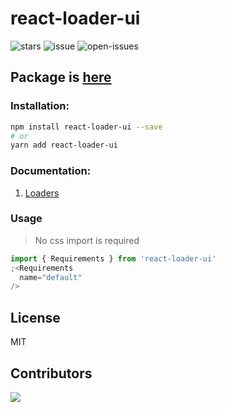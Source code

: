 # react-loader-ui

![stars](https://badgen.net/github/stars/sarthakdixit/react-loader-ui)
![issue](https://badgen.net/github/issues/sarthakdixit/react-loader-ui)
![open-issues](https://badgen.net/github/open-issues/sarthakdixit/react-loader-ui)

## Package is [here](https://www.npmjs.com/package/react-loader-ui?activeTab=readme)

### Installation:

```bash
npm install react-loader-ui --save
# or
yarn add react-loader-ui
```

### Documentation:

1. [Loaders](https://loader-ui-website.web.app/)

### Usage

> 
> No css import is required

```js
import { Requirements } from 'react-loader-ui'
;<Requirements
  name="default"
/>
```

## License

MIT


## Contributors

<a href="https://github.com/sarthakdixit/react-loader-ui/graphs/contributors">
  <img src="https://contrib.rocks/image?repo=sarthakdixit/react-loader-ui" />
</a>
